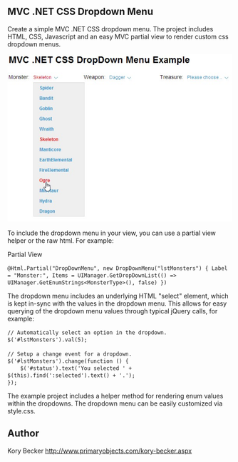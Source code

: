 MVC .NET CSS Dropdown Menu
--------

Create a simple MVC .NET CSS dropdown menu. The project includes HTML, CSS, Javascript and an easy MVC partial view to render custom css dropdown menus.

![](screenshot.jpg)

To include the dropdown menu in your view, you can use a partial view helper or the raw html. For example:

Partial View

```
@Html.Partial("DropDownMenu", new DropDownMenu("lstMonsters") { Label = "Monster:", Items = UIManager.GetDropDownList(() => UIManager.GetEnumStrings<MonsterType>(), false) })
```

The dropdown menu includes an underlying HTML "select" element, which is kept in-sync with the values in the dropdown menu. This allows for easy querying of the dropdown menu values through typical jQuery calls, for example:

```
// Automatically select an option in the dropdown.
$('#lstMonsters').val(5);

// Setup a change event for a dropdown.
$('#lstMonsters').change(function () {
	$('#status').text('You selected ' + $(this).find(':selected').text() + '.');
});
```

The example project includes a helper method for rendering enum values within the dropdowns. The dropdown menu can be easily customized via style.css.

## Author

Kory Becker
http://www.primaryobjects.com/kory-becker.aspx
